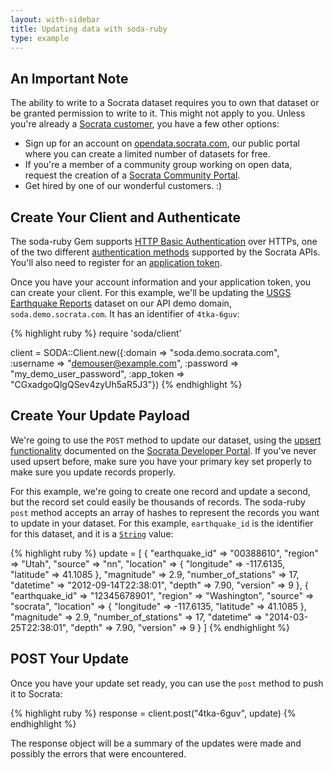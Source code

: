 ```yaml
---
layout: with-sidebar
title: Updating data with soda-ruby
type: example
---
```


## An Important Note

The ability to write to a Socrata dataset requires you to own that dataset or be granted permission to write to it. This might not apply to you. Unless you're already a [Socrata customer](http://www.socrata.com/customer-spotlight/), you have a few other options:

- Sign up for an account on [opendata.socrata.com](http://opendata.socrata.com), our public portal where you can create a limited number of datasets for free.
- If you're a member of a community group working on open data, request the creation of a [Socrata Community Portal](http://communities.socrata.com).
- Get hired by one of our wonderful customers. :)

## Create Your Client and Authenticate

The soda-ruby Gem supports [HTTP Basic Authentication](http://en.wikipedia.org/wiki/Basic_access_authentication) over HTTPs, one of the two different [authentication methods](http://dev.socrata.com/docs/authentication.html) supported by the Socrata APIs. You'll also need to register for an [application token](http://dev.socrata.com/docs/app-tokens.html).

Once you have your account information and your application token, you can create your client. For this example, we'll be updating the [USGS Earthquake Reports](https://soda.demo.socrata.com/dataset/USGS-Earthquake-Reports/4tka-6guv) dataset on our API demo domain, `soda.demo.socrata.com`. It has an identifier of `4tka-6guv`:

{% highlight ruby %}
require 'soda/client'

client = SODA::Client.new({:domain => "soda.demo.socrata.com",
                           :username => "demouser@example.com",
                           :password => "my_demo_user_password",
                           :app_token => "CGxadgoQlgQSev4zyUh5aR5J3"})
{% endhighlight %}

## Create Your Update Payload

We're going to use the `POST` method to update our dataset, using the [upsert functionality](http://dev.socrata.com/publishers/upsert.html) documented on the [Socrata Developer Portal](http://dev.socrata.com). If you've never used upsert before, make sure you have your primary key set properly to make sure you update records properly.

For this example, we're going to create one record and update a second, but the record set could easily be thousands of records. The soda-ruby `post` method accepts an array of hashes to represent the records you want to update in your dataset. For this example, `earthquake_id` is the identifier for this dataset, and it is a [`String`](http://dev.socrata.com/docs/datatypes/string.html) value:

{% highlight ruby %}
update = [ {
  "earthquake_id" => "00388610",
  "region" => "Utah",
  "source" => "nn",
  "location" => {
    "longitude" => -117.6135,
    "latitude" => 41.1085
  },
  "magnitude" => 2.9,
  "number_of_stations" => 17,
  "datetime" => "2012-09-14T22:38:01",
  "depth" => 7.90,
  "version" => 9
}, {
  "earthquake_id" => "12345678901",
  "region" => "Washington",
  "source" => "socrata",
  "location" => {
    "longitude" => -117.6135,
    "latitude" => 41.1085
  },
  "magnitude" => 2.9,
  "number_of_stations" => 17,
  "datetime" => "2014-03-25T22:38:01",
  "depth" => 7.90,
  "version" => 9
} ] 
{% endhighlight %}

## POST Your Update

Once you have your update set ready, you can use the `post` method to push it to Socrata:

{% highlight ruby %}
response = client.post("4tka-6guv", update)
{% endhighlight %}

The response object will be a summary of the updates were made and possibly the errors that were encountered.

